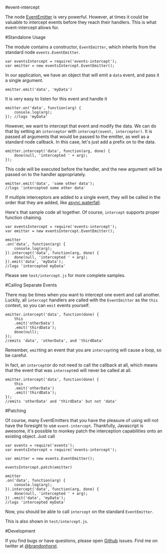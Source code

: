 #event-intercept

The node [EventEmitter](http://nodejs.org/api/events.html) is very powerful. However, at times it could be valuable to intercept events before they reach their handlers. This is what event-intercept allows for.

#Standalone Usage

The module contains a constructor, `EventEmitter`, which inherits from the standard node `events.EventEmitter`.

	var eventsIntercept = require('events-intercept');
	var emitter = new eventsIntercept.EventEmitter();

In our application, we have an object that will emit a `data` event, and pass it a single argument.

	emitter.emit('data', 'myData')

It is very easy to listen for this event and handle it

	emitter.on('data', function(arg) {
		console.log(arg); 
	}); //logs 'myData'

However, we want to intercept that event and modify the data. We can do that by setting an `interceptor` with `intercept(event, interceptor)`. It is passed all arguments that would be passed to the emitter, as well as a standard node callback. In this case, let's just add a prefix on to the data.

	emitter.intercept('data', function(arg, done) {
		done(null, 'intercepted ' + arg);
	});

This code will be executed before the handler, and the new argument will be passed on to the handler appropriately.

	emitter.emit('data', 'some other data');
	//logs 'intercepted some other data'

If multiple interceptors are added to a single event, they will be called in the order that they are added, like [async.waterfall](https://github.com/caolan/async#waterfall).

Here's that sample code all together. Of course, `intercept` supports proper function chaining.

	var eventsIntercept = require('events-intercept');
	var emitter = new eventsIntercept.EventEmitter();

	emitter
	.on('data', function(arg) {
		console.log(arg); 
	}).intercept('data', function(arg, done) {
		done(null, 'intercepted ' + arg);
	}).emit('data', 'myData');
	//logs 'intercepted myData'

Please see `test/intercept.js` for more complete samples.

#Calling Separate Events

There may be times when you want to intercept one event and call another. Luckily, all `intercept` handlers are called with the `EventEmitter` as the `this` context, so you can `emit` events yourself.

	emitter.intercept('data', function(done) {
		this
		.emit('otherData')
		.emit('thirdData');
		done(null);
	});
	//emits 'data', 'otherData', and 'thirdData'

Remember, `emit`ting an event that you are `intercept`ing will cause a loop, so be careful.

In fact, an `intercept`or do not need to call the callback at all, which means that the event that was `intercept`ed will never be called at all.

	
	emitter.intercept('data', function(done) {
		this
		.emit('otherData')
		.emit('thirdData');
	});
	//emits 'otherData' and 'thirdData' but not 'data'

#Patching

Of course, many EventEmitters that you have the pleasure of using will not have the foresight to use `event-intercept`. Thankfully, Javascript is awesome, it's possible to monkey patch the interception capabilities onto an existing object. Just call

	var events = require('events');
	var eventsIntercept = require('events-intercept');

	var emitter = new events.EventEmitter();

	eventsIntercept.patch(emitter)

	emitter
	.on('data', function(arg) {
		console.log(arg); 
	}).intercept('data', function(arg, done) {
		done(null, 'intercepted ' + arg);
	}) .emit('data', 'myData');
	//logs 'intercepted myData'

Now, you should be able to call `intercept` on the standard `EventEmitter`.

This is also shown in `test/intercept.js`.

#Development

If you find bugs or have questions, please open [Github](https://github.com/brandonhorst/events-intercept) issues. Find me on twitter at [@brandonhorst](https://twitter.com/brandonhorst).